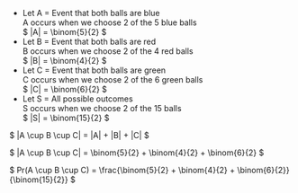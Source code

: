 <ul>
	<li> Let A = Event that both balls are blue <br/>
	A occurs when we choose 2 of the 5 blue balls <br/>
	$ |A| = \binom{5}{2} $
	<li> Let B = Event that both balls are red <br/>
	B occurs when we choose 2 of the 4 red balls <br/>
	$ |B| = \binom{4}{2} $
	<li> Let C = Event that both balls are green <br/>
	C occurs when we choose 2 of the 6 green balls <br/>
	$ |C| = \binom{6}{2} $
	<li> Let S = All possible outcomes <br/>
	S occurs when we choose 2 of the 15 balls <br/>
	$ |S| = \binom{15}{2} $
</ul>

$ |A \cup B \cup C| = |A| + |B| + |C| $

$ |A \cup B \cup C| = \binom{5}{2} + \binom{4}{2} + \binom{6}{2} $

$ Pr(A \cup B \cup C) = \frac{\binom{5}{2} + \binom{4}{2} + \binom{6}{2}}{\binom{15}{2}} $

